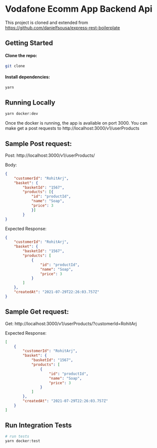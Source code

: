 # Vodafone Ecomm App Backend Api
This project is cloned and extended from https://github.com/danielfsousa/express-rest-boilerplate

## Getting Started

#### Clone the repo:

```bash
git clone 
```

#### Install dependencies:

```bash
yarn
```

## Running Locally

```bash
yarn docker:dev
```

Once the docker is running, the app is avaliable on port 3000. You can make get a post requests to 
http://localhost:3000/v1/userProducts

## Sample Post request:

Post: http://localhost:3000/v1/userProducts/

Body: 

```json
{
	"customerId": "RohitArj",
	"basket": {
		"basketId": "1567",
		"products": [{
			"id": "productId",
			"name": "Soap",
			"price": 3
			}]
		}
}
```

Expected Response:

```json
{
    "customerId": "RohitArj",
    "basket": {
        "basketId": "1567",
        "products": [
            {
                "id": "productId",
                "name": "Soap",
                "price": 3
            }
        ]
    },
    "createdAt": "2021-07-29T22:26:03.757Z"
}

```

## Sample Get request:

Get: http://localhost:3000/v1/userProducts/?customerId=RohitArj

Expected Response: 

```json
[
    {
        "customerId": "RohitArj",
        "basket": {
            "basketId": "1567",
            "products": [
                {
                    "id": "productId",
                    "name": "Soap",
                    "price": 3
                }
            ]
        },
        "createdAt": "2021-07-29T22:26:03.757Z"
    }
]
```

## Run Integration Tests

```bash
# run tests
yarn docker:test
```
